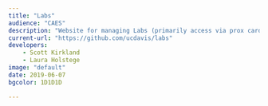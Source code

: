 ```yaml
---
title: "Labs"
audience: "CAES"
description: "Website for managing Labs (primarily access via prox cards) for CAESDO."
current-url: "https://github.com/ucdavis/labs"
developers:
    - Scott Kirkland
    - Laura Holstege
image: "default"
date: 2019-06-07
bgcolor: 1D1D1D

---
```

